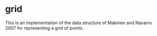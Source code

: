 # grid
This is an implementation of the data structure of Makinen and Navarro 2007 for representing a grid of points.
